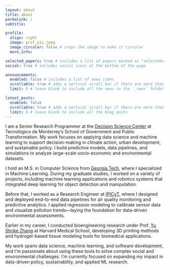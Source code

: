 ```yaml
---
layout: about
title: about
permalink: /
subtitle:

profile:
  align: right
  image: prof_pic.jpeg
  image_circular: false # crops the image to make it circular
  more_info:

selected_papers: true # includes a list of papers marked as "selected={true}"
social: true # includes social icons at the bottom of the page

announcements:
  enabled: false # includes a list of news items
  scrollable: true # adds a vertical scroll bar if there are more than 3 news items
  limit: 5 # leave blank to include all the news in the `_news` folder

latest_posts:
  enabled: false
  scrollable: true # adds a vertical scroll bar if there are more than 3 new posts items
  limit: 3 # leave blank to include all the blog posts
---
```


I am a Senior Research Programmer at the [Decision Science Center](https://egobiernoytp.tec.mx/es/investigacion/centro-decisiones) at Tecnológico de Monterrey’s School of Government and Public Transformation. My work focuses on applying data science and machine learning to support decision-making in climate action, urban development, and sustainable policy. I build predictive models, data pipelines, and simulations to analyze large-scale socio-economic and environmental datasets.

I hold an M.S. in Computer Science from [Georgia Tech](https://www.gatech.edu/), where I specialized in Machine Learning. During my graduate studies, I worked on a variety of projects, including machine learning applications and robotics systems that integrated deep learning for object detection and manipulation.

Before that, I worked as a Research Engineer at [IPICyT](https://www.ipicyt.edu.mx/), where I designed and deployed end-to-end data pipelines for air quality monitoring and predictive analytics. I applied regression modeling to calibrate sensor data and visualize pollution trends—laying the foundation for data-driven environmental assessments.

Earlier in my career, I conducted bioengineering research under Prof. [Yu Shrike Zhang](https://shrikezhang.com/) at Harvard Medical School, developing 3D printing methods and hydrogel-based tissue modeling tools for biomedical applications.

My work spans data science, machine learning, and software development, and I'm passionate about using these tools to solve complex social and environmental challenges. I’m currently focused on expanding my impact in data-driven policy, sustainability, and applied ML research.

<!-- Write your biography here. Tell the world about yourself. Link to your favorite [subreddit](http://reddit.com). You can put a picture in, too. The code is already in, just name your picture `prof_pic.jpg` and put it in the `img/` folder.

Put your address / P.O. box / other info right below your picture. You can also disable any of these elements by editing `profile` property of the YAML header of your `_pages/about.md`. Edit `_bibliography/papers.bib` and Jekyll will render your [publications page](/al-folio/publications/) automatically.

Link to your social media connections, too. This theme is set up to use [Font Awesome icons](https://fontawesome.com/) and [Academicons](https://jpswalsh.github.io/academicons/), like the ones below. Add your Facebook, Twitter, LinkedIn, Google Scholar, or just disable all of them. -->
